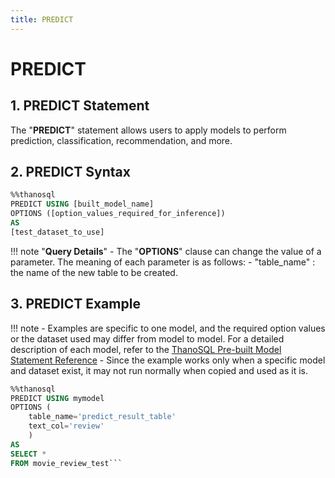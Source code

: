 ```yaml
---
title: PREDICT
---
```


# __PREDICT__

## __1. PREDICT Statement__

The "__PREDICT__" statement allows users to apply models to perform prediction, classification, recommendation, and more.


## __2. PREDICT Syntax__

```sql
%%thanosql
PREDICT USING [built_model_name]
OPTIONS ([option_values_required_for_inference])
AS
[test_dataset_to_use]
```

!!! note "__Query Details__"
    - The "__OPTIONS__" clause can change the value of a parameter. The meaning of each parameter is as follows:
        - "table_name" : the name of the new table to be created.

## __3. PREDICT Example__

!!! note
    - Examples are specific to one model, and the required option values ​​or the dataset used may differ from model to model. For a detailed description of each model, refer to the [ThanoSQL Pre-built Model Statement Reference](/en/how-to_guides/reference/#thanosql-pre-built-model-statement-reference)
    - Since the example works only when a specific model and dataset exist, it may not run normally when copied and used as it is.

```sql
%%thanosql
PREDICT USING mymodel
OPTIONS (
    table_name='predict_result_table'
    text_col='review'
    )
AS
SELECT *
FROM movie_review_test```
```